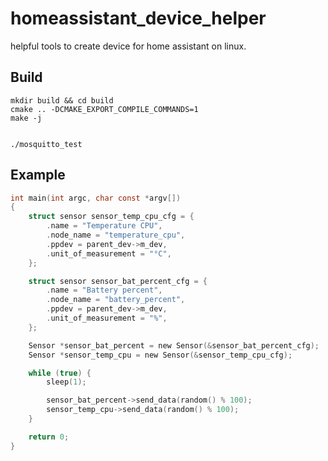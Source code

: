 # homeassistant_device_helper
helpful tools to create device for home assistant on linux.

Build
------------------------
```shell
mkdir build && cd build
cmake .. -DCMAKE_EXPORT_COMPILE_COMMANDS=1
make -j


./mosquitto_test
```

Example
------------------------

```c
int main(int argc, char const *argv[])
{
    struct sensor sensor_temp_cpu_cfg = {
        .name = "Temperature CPU",
        .node_name = "temperature_cpu",
        .ppdev = parent_dev->m_dev,
        .unit_of_measurement = "°C",
    };

    struct sensor sensor_bat_percent_cfg = {
        .name = "Battery percent",
        .node_name = "battery_percent",
        .ppdev = parent_dev->m_dev,
        .unit_of_measurement = "%",
    };

    Sensor *sensor_bat_percent = new Sensor(&sensor_bat_percent_cfg);
    Sensor *sensor_temp_cpu = new Sensor(&sensor_temp_cpu_cfg);

    while (true) {
        sleep(1);

        sensor_bat_percent->send_data(random() % 100);
        sensor_temp_cpu->send_data(random() % 100);
    }

    return 0;
}
```